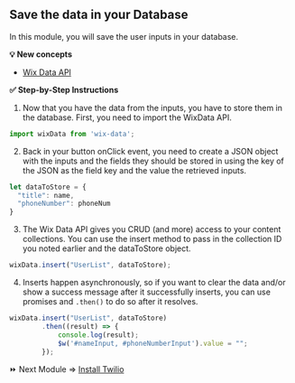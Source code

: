 ## Save the data in your Database

In this module, you will save the user inputs in your database.

**:bulb: New concepts**
- [Wix Data API](https://www.wix.com/velo/reference/wix-data)

**:white_check_mark: Step-by-Step Instructions**

1. Now that you have the data from the inputs, you have to store them in the database. First, you need to import the WixData API.
```JavaScript
import wixData from 'wix-data';
```

2. Back in your button onClick event, you need to create a JSON object with the inputs and the fields they should be stored in using the key of the JSON as the field key and the value the retrieved inputs.
```JavaScript
let dataToStore = {
  "title": name,
  "phoneNumber": phoneNum
}
```

3. The Wix Data API gives you CRUD (and more) access to your content collections. You can use the insert method to pass in the collection ID you noted earlier and the dataToStore object.  
```JavaScript
wixData.insert("UserList", dataToStore);
```  

4. Inserts happen asynchronously, so if you want to clear the data and/or show a success message after it successfully inserts, you can use promises and `.then()` to do so after it resolves.
```JavaScript
wixData.insert("UserList", dataToStore)
		.then((result) => {
			console.log(result);
			$w('#nameInput, #phoneNumberInput').value = "";
		});
```

:fast_forward: Next Module => [Install Twilio](INSTALL_TWILIO.md)
